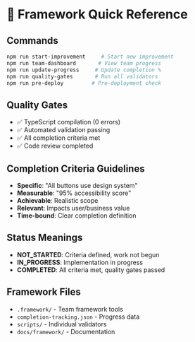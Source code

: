 # 🎯 Framework Quick Reference

## Commands
```bash
npm run start-improvement     # Start new improvement
npm run team-dashboard       # View team progress  
npm run update-progress     # Update completion %
npm run quality-gates       # Run all validators
npm run pre-deploy         # Pre-deployment check
```

## Quality Gates
- ✅ TypeScript compilation (0 errors)
- ✅ Automated validation passing
- ✅ All completion criteria met
- ✅ Code review completed

## Completion Criteria Guidelines
- **Specific**: "All buttons use design system"
- **Measurable**: "95% accessibility score"
- **Achievable**: Realistic scope
- **Relevant**: Impacts user/business value
- **Time-bound**: Clear completion definition

## Status Meanings
- **NOT_STARTED**: Criteria defined, work not begun
- **IN_PROGRESS**: Implementation in progress
- **COMPLETED**: All criteria met, quality gates passed

## Framework Files
- `.framework/` - Team framework tools
- `completion-tracking.json` - Progress data
- `scripts/` - Individual validators
- `docs/framework/` - Documentation
